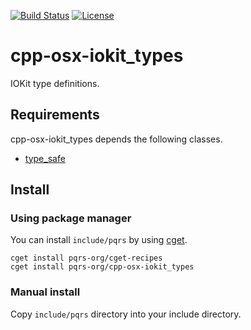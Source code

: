 [![Build Status](https://travis-ci.com/pqrs-org/cpp-osx-iokit_types.svg?branch=master)](https://travis-ci.com/pqrs-org/cpp-osx-iokit_types)
[![License](https://img.shields.io/badge/license-Boost%20Software%20License-blue.svg)](https://github.com/pqrs-org/cpp-osx-iokit_types/blob/master/LICENSE.md)

# cpp-osx-iokit_types

IOKit type definitions.

## Requirements

cpp-osx-iokit_types depends the following classes.

- [type_safe](https://github.com/foonathan/type_safe)

## Install

### Using package manager

You can install `include/pqrs` by using [cget](https://github.com/pfultz2/cget).

```shell
cget install pqrs-org/cget-recipes
cget install pqrs-org/cpp-osx-iokit_types
```

### Manual install

Copy `include/pqrs` directory into your include directory.
